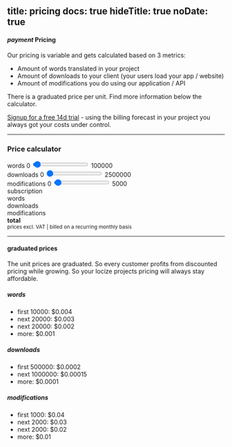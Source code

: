 title: pricing
docs: true
hideTitle: true
noDate: true
---

<h4 class="headline"><i class="material-icons">payment</i> Pricing</h4>

Our pricing is variable and gets calculated based on 3 metrics:

- Amount of words translated in your project
- Amount of downloads to your client (your users load your app / website)
- Amount of modifications you do using our application / API

There is a graduated price per unit. Find more information below the calculator.

[Signup for a free 14d trial](https://www.locize.io/register) - using the billing forecast in your project you always got your costs under control.

--------

### Price calculator

<div id="sets" class="pricing-sets">
</div>
<div class="pricing-row">
  <span class="pricing-label">words</span>
  <span>0</span>
  <input id="words" type="range" class="pricing-slider" min ="0" max="100000" value="2000" step="1000" />
  <span class="pricing-fromto">100000</span>
</div>
<div class="pricing-row">
  <span class="pricing-label">downloads</span>
  <span>0</span>
  <input id="downloads" type="range" class="pricing-slider" min ="0" max="2500000" value="10000" step="10000" />
  <span class="pricing-fromto">2500000</span>
</div>
<div class="pricing-row">
  <span class="pricing-label">modifications</span>
  <span>0</span>
  <input id="modifications" type="range" class="pricing-slider" min ="0" max="5000" value="100" step="100" />
  <span class="pricing-fromto">5000</span>
</div>
<div class="pricing-results">
  <div>
    <span class="pricing-label">subscription</span>
    <span id="resultSubscription"></span>
  </div>
  <div>
    <span class="pricing-label">words</span>
    <span id="resultWords"></span>
  </div>
  <div>
    <span class="pricing-label">downloads</span>
    <span id="resultDownloads"></span>
  </div>
  <div>
    <span class="pricing-label">modifications</span>
    <span id="resultModifications"></span>
  </div>
  <div>
    <span class="pricing-label"><strong>total</strong></span>
    <span id="resultTotal" class="pricing-resultTotal"></span>
    <div><small>prices excl. VAT | billed on a recurring monthly basis</small></div>
  </div>
</div>

<script>
  var prices = {
    subscription: 5,
    words: [
      { next: 10000, price: 0.004 },
      { next: 20000, price: 0.003 },
      { next: 20000, price: 0.002 },
      { price: 0.001 }
    ],
    downloads: [
      { next: 500000, price: 0.0002 },
      { next: 1000000, price: 0.00015 },
      { price: 0.0001 }
    ],
    modifications: [
      { next: 1000, price: 0.04 },
      { next: 2000, price: 0.03 },
      { next: 2000, price: 0.02 },
      { price: 0.01 }
    ]
  }

  var setData = [
    { name: 'small', mrr: '33$', words: 2000, downloads: 10000, modifications: 100 },
    { name: 'medium', mrr: '105$', words: 10000, downloads: 50000, modifications: 200 },
    { name: 'large', mrr: '345$', words: 37000, downloads: 100000, modifications: 375 },
    // { name: 'xlarge', mrr: '705$', words: 75000, downloads: 500000, modifications: 750 },
  ]

  // elements
  var selWord = document.getElementById('words');
  var resWord = document.getElementById('resultWords');
  var selDownload = document.getElementById('downloads');
  var resDownload = document.getElementById('resultDownloads');
  var selModification = document.getElementById('modifications');
  var resModification = document.getElementById('resultModifications');
  var resSubscription = document.getElementById('resultSubscription');
  var resTotal = document.getElementById('resultTotal');
  var sets = document.getElementById('sets');

  // buttons with presets
  function setValues(data) {
    selWord.value = data.words;
    selDownload.value = data.downloads;
    selModification.value = data.modifications;

    render(calculate());
  };

  setData.forEach(function(d) {
    var btn = document.createElement('button');
    btn.innerHTML = d.name;
    btn.setAttribute('class', 'btn btn-primary');
    btn.addEventListener('click', function(e) {
      setValues(d);
    });
    sets.appendChild(btn);
  });


  function calcOne(name, amount) {
    var ret = 0;
    var rest = amount;
    var itemPrices = prices[name];

    itemPrices.forEach(function(p) {
      if (rest <= 0) return;

      var newRest = p.next ? rest - p.next : -1;
      var charge = newRest >= 0 ? p.next : rest;
      ret = ret + (charge * p.price);

      rest = newRest;
    });

    return ret;
  }

  function calculate() {
    var costWords = calcOne('words', selWord.value);
    var costDownloads = calcOne('downloads', selDownload.value);
    var costModifications = calcOne('modifications', selModification.value);

    return {
      words: selWord.value,
      costWords: costWords,
      downloads: selDownload.value,
      costDownloads: costDownloads,
      modifications: selModification.value,
      costModifications: costModifications
    }
  }

  function render(costs) {
    resWord.innerHTML = costs.costWords.toFixed(2) + '$ (' + costs.words + ')';
    resDownload.innerHTML = costs.costDownloads.toFixed(2) + '$ (' + costs.downloads + ')';
    resModification.innerHTML = costs.costModifications.toFixed(2) + '$ (' + costs.modifications + ')';
    resSubscription.innerHTML = prices.subscription.toFixed(2) + '$ (' + 1 + ')';
    resTotal.innerHTML = (costs.costModifications + costs.costWords + costs.costDownloads + prices.subscription).toFixed(2) + '$';
  }

  selWord.addEventListener('change', function(e) { render(calculate()); });
  selDownload.addEventListener('change', function(e) { render(calculate()); });
  selModification.addEventListener('change', function(e) { render(calculate()); });

  render(calculate());
</script>

----------

#### graduated prices

The unit prices are graduated. So every customer profits from discounted pricing while growing. So your locize projects pricing will always stay affordable.

##### words

- first 10000: $0.004
- next 20000: $0.003
- next 20000: $0.002
- more: $0.001

##### downloads

- first 500000: $0.0002
- next 1000000: $0.00015
- more: $0.0001


##### modifications

- first 1000: $0.04
- next 2000: $0.03
- next 2000: $0.02
- more: $0.01

